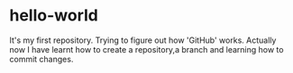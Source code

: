 # hello-world
It's my first repository. Trying to figure out how 'GitHub' works.
Actually now I have learnt how to create a repository,a branch and learning how to commit changes. 
